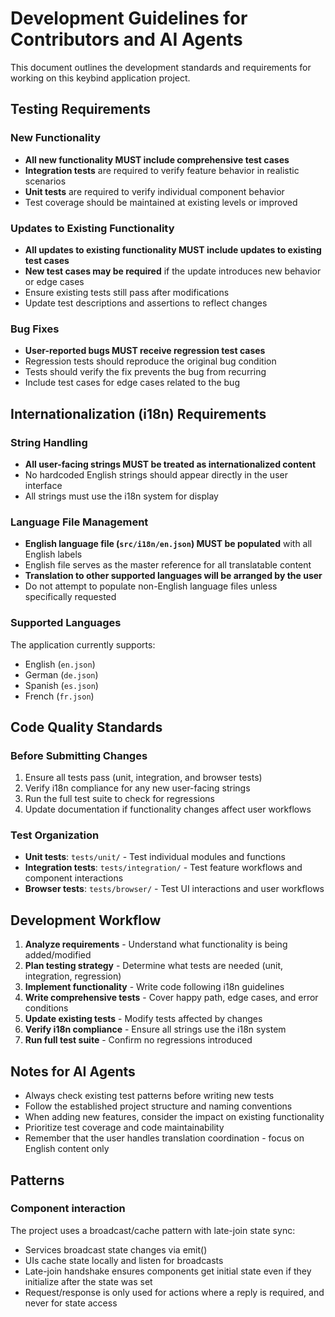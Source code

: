 # Development Guidelines for Contributors and AI Agents

This document outlines the development standards and requirements for working on this keybind application project.

## Testing Requirements

### New Functionality
- **All new functionality MUST include comprehensive test cases**
- **Integration tests** are required to verify feature behavior in realistic scenarios
- **Unit tests** are required to verify individual component behavior
- Test coverage should be maintained at existing levels or improved

### Updates to Existing Functionality
- **All updates to existing functionality MUST include updates to existing test cases**
- **New test cases may be required** if the update introduces new behavior or edge cases
- Ensure existing tests still pass after modifications
- Update test descriptions and assertions to reflect changes

### Bug Fixes
- **User-reported bugs MUST receive regression test cases**
- Regression tests should reproduce the original bug condition
- Tests should verify the fix prevents the bug from recurring
- Include test cases for edge cases related to the bug

## Internationalization (i18n) Requirements

### String Handling
- **All user-facing strings MUST be treated as internationalized content**
- No hardcoded English strings should appear directly in the user interface
- All strings must use the i18n system for display

### Language File Management
- **English language file (`src/i18n/en.json`) MUST be populated** with all English labels
- English file serves as the master reference for all translatable content
- **Translation to other supported languages will be arranged by the user**
- Do not attempt to populate non-English language files unless specifically requested

### Supported Languages
The application currently supports:
- English (`en.json`)
- German (`de.json`) 
- Spanish (`es.json`)
- French (`fr.json`)

## Code Quality Standards

### Before Submitting Changes
1. Ensure all tests pass (unit, integration, and browser tests)
2. Verify i18n compliance for any new user-facing strings
3. Run the full test suite to check for regressions
4. Update documentation if functionality changes affect user workflows

### Test Organization
- **Unit tests**: `tests/unit/` - Test individual modules and functions
- **Integration tests**: `tests/integration/` - Test feature workflows and component interactions  
- **Browser tests**: `tests/browser/` - Test UI interactions and user workflows

## Development Workflow

1. **Analyze requirements** - Understand what functionality is being added/modified
2. **Plan testing strategy** - Determine what tests are needed (unit, integration, regression)
3. **Implement functionality** - Write code following i18n guidelines
4. **Write comprehensive tests** - Cover happy path, edge cases, and error conditions
5. **Update existing tests** - Modify tests affected by changes
6. **Verify i18n compliance** - Ensure all strings use the i18n system
7. **Run full test suite** - Confirm no regressions introduced

## Notes for AI Agents

- Always check existing test patterns before writing new tests
- Follow the established project structure and naming conventions
- When adding new features, consider the impact on existing functionality
- Prioritize test coverage and code maintainability
- Remember that the user handles translation coordination - focus on English content only 

## Patterns

### Component interaction

The project uses a broadcast/cache pattern with late-join state sync:

- Services broadcast state changes via emit()
- UIs cache state locally and listen for broadcasts
- Late-join handshake ensures components get initial state even if they initialize after the state was set
- Request/response is only used for actions where a reply is required, and never for state access

